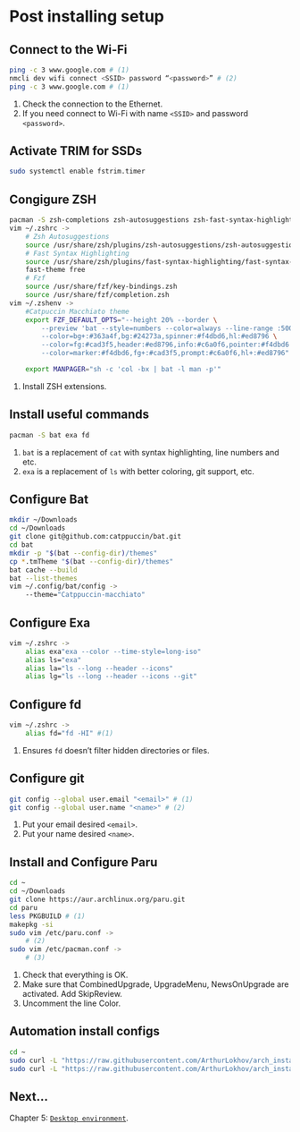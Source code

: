 # Post installing setup

## Connect to the Wi-Fi
```sh
ping -c 3 www.google.com # (1)
nmcli dev wifi connect <SSID> password “<password>” # (2)
ping -c 3 www.google.com # (1)
```

1. Check the connection to the Ethernet.
2. If you need connect to Wi-Fi with name `<SSID>` and password `<password>`.

## Activate TRIM for SSDs
```sh
sudo systemctl enable fstrim.timer
```

## Congigure ZSH
```sh
pacman -S zsh-completions zsh-autosuggestions zsh-fast-syntax-highlighting fzf # (1)
vim ~/.zshrc ->
    # Zsh Autosuggestions
    source /usr/share/zsh/plugins/zsh-autosuggestions/zsh-autosuggestions.plugin.zsh
    # Fast Syntax Highlighting
    source /usr/share/zsh/plugins/fast-syntax-highlighting/fast-syntax-highlighting.plugin.zsh
    fast-theme free
    # Fzf
    source /usr/share/fzf/key-bindings.zsh
    source /usr/share/fzf/completion.zsh
vim ~/.zshenv ->
    #Catpuccin Macchiato theme
    export FZF_DEFAULT_OPTS="--height 20% --border \
        --preview 'bat --style=numbers --color=always --line-range :500 {}' \
        --color=bg+:#363a4f,bg:#24273a,spinner:#f4dbd6,hl:#ed8796 \
        --color=fg:#cad3f5,header:#ed8796,info:#c6a0f6,pointer:#f4dbd6 \
        --color=marker:#f4dbd6,fg+:#cad3f5,prompt:#c6a0f6,hl+:#ed8796"

    export MANPAGER="sh -c 'col -bx | bat -l man -p'"
```

1. Install ZSH extensions.

## Install useful commands
```sh
pacman -S bat exa fd
```

1. `bat` is a replacement of `cat` with syntax highlighting, line numbers and etc.
2. `exa` is a replacement of `ls` with better coloring, git support, etc.

## Configure Bat
```sh
mkdir ~/Downloads
cd ~/Downloads
git clone git@github.com:catppuccin/bat.git
cd bat
mkdir -p "$(bat --config-dir)/themes"
cp *.tmTheme "$(bat --config-dir)/themes"
bat cache --build
bat --list-themes
vim ~/.config/bat/config ->
    --theme="Catppuccin-macchiato"
```

## Configure Exa
```sh
vim ~/.zshrc ->
    alias exa"exa --color --time-style=long-iso"
    alias ls="exa"
    alias la="ls --long --header --icons"
    alias lg="ls --long --header --icons --git"
```

## Configure fd
```sh
vim ~/.zshrc ->
    alias fd="fd -HI" #(1)
```

1. Ensures `fd` doesn’t filter hidden directories or files.

## Configure git
```sh
git config --global user.email "<email>" # (1)
git config --global user.name "<name>" # (2)
```

1. Put your email desired `<email>`.
2. Put your name desired `<name>`.

## Install and Configure Paru
```sh
cd ~
cd ~/Downloads
git clone https://aur.archlinux.org/paru.git
cd paru
less PKGBUILD # (1)
makepkg -si
sudo vim /etc/paru.conf ->
    # (2)
sudo vim /etc/pacman.conf ->
    # (3)
```
1. Check that everything is OK.
2. Make sure that CombinedUpgrade, UpgradeMenu, NewsOnUpgrade are activated. Add SkipReview.
3. Uncomment the line Color.

## Automation install configs
```sh
cd ~
sudo curl -L "https://raw.githubusercontent.com/ArthurLokhov/arch_install/main/configs/zsh/.zshenv" -O
sudo curl -L "https://raw.githubusercontent.com/ArthurLokhov/arch_install/main/configs/zsh/.zshrc" -O
```

## Next...
Chapter 5: [`Desktop environment`](./desktop_environments/desktop_environments.md).